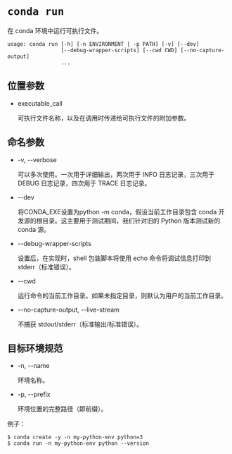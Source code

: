 # `conda run`



在 conda 环境中运行可执行文件。



```
usage: conda run [-h] [-n ENVIRONMENT | -p PATH] [-v] [--dev]
                 [--debug-wrapper-scripts] [--cwd CWD] [--no-capture-output]
                 ...
```

## 位置参数

- executable_call

  可执行文件名称，以及在调用时传递给可执行文件的附加参数。

## 命名参数

- -v, --verbose

  可以多次使用。一次用于详细输出，两次用于 INFO 日志记录，三次用于 DEBUG 日志记录，四次用于 TRACE 日志记录。

- --dev

  将CONDA_EXE设置为python -m conda，假设当前工作目录包含 conda 开发源的根目录。这主要用于测试期间，我们针对旧的 Python 版本测试新的 conda 源。

- --debug-wrapper-scripts

  设置后，在实现时，shell 包装脚本将使用 echo 命令将调试信息打印到 stderr（标准错误）。

- --cwd

  运行命令的当前工作目录。如果未指定目录，则默认为用户的当前工作目录。

- --no-capture-output, --live-stream

  不捕获 stdout/stderr（标准输出/标准错误）。

## 目标环境规范

- -n, --name

  环境名称。

- -p, --prefix

  环境位置的完整路径（即前缀）。



例子：

```
$ conda create -y -n my-python-env python=3
$ conda run -n my-python-env python --version
```